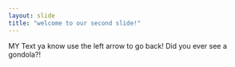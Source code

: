 ```yaml
---
layout: slide
title: "welcome to our second slide!"
---
```

MY Text ya know 
use the left arrow to go back!
Did you ever see a gondola?!
